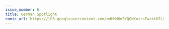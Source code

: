 ```yaml
---
issue_number: 6
title: German Spotlight
comic_url: https://lh3.googleusercontent.com/ndHMd6n5YQGNKoirsFwcktU7LXuhttyC5YG-sHnUsp3PMU0yRMsRFxI9UpSDE7BGvJ3-LlVgQAZTLE7RbUnQvq-SmABjNTx-cX25gvQe6jPZw2Nkx_Ul3bEwR7x8LISbRzarNf2eIQ=w1200
---
```

